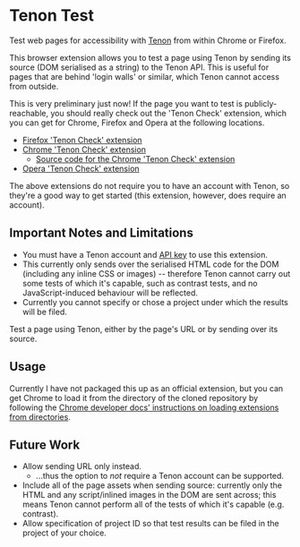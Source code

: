 Tenon Test
==========

Test web pages for accessibility with [Tenon](http://tenon.io) from within Chrome or Firefox.

This browser extension allows you to test a page using Tenon by sending its source (DOM serialised as a string) to the Tenon API. This is useful for pages that are behind 'login walls' or similar, which Tenon cannot access from outside.

This is very preliminary just now! If the page you want to test is publicly-reachable, you should really check out the 'Tenon Check' extension, which you can get for Chrome, Firefox and Opera at the following locations.

-   [Firefox 'Tenon Check' extension](https://addons.mozilla.org/en-GB/firefox/addon/tenon-check/)
-   [Chrome 'Tenon Check' extension](https://chrome.google.com/webstore/detail/tenon-check/bmibjbhkgepmnehjfhjaalkikngikhgj)
    -   [Source code for the Chrome 'Tenon Check' extension](https://github.com/karlgroves/Tenon-Check)
-   [Opera 'Tenon Check' extension](https://addons.opera.com/en-gb/extensions/details/tenon-check/)

The above extensions do not require you to have an account with Tenon, so they're a good way to get started (this extension, however, does require an account).

Important Notes and Limitations
-------------------------------

-   You must have a Tenon account and [API key](https://tenon.io/apikey.php) to use this extension.
-   This currently only sends over the serialised HTML code for the DOM (including any inline CSS or images) -- therefore Tenon cannot carry out some tests of which it's capable, such as contrast tests, and no JavaScript-induced behaviour will be reflected.
-   Currently you cannot specify or chose a project under which the results will be filed.

Test a page using Tenon, either by the page's URL or by sending over its source.

Usage
-----

Currently I have not packaged this up as an official extension, but you can get Chrome to load it from the directory of the cloned repository by following the [Chrome developer docs' instructions on loading extensions from directories](https://developer.chrome.com/extensions/getstarted#unpacked).

Future Work
-----------

-   Allow sending URL only instead.
    -   ...thus the option to *not* require a Tenon account can be supported.
-   Include all of the page assets when sending source: currently only the HTML and any script/inlined images in the DOM are sent across; this means Tenon cannot perform all of the tests of which it's capable (e.g. contrast).
-   Allow specification of project ID so that test results can be filed in the project of your choice.

